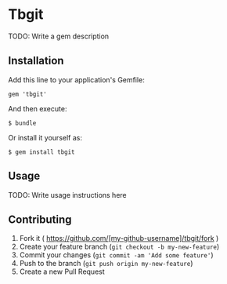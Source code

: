 # Tbgit

TODO: Write a gem description

## Installation

Add this line to your application's Gemfile:

    gem 'tbgit'

And then execute:

    $ bundle

Or install it yourself as:

    $ gem install tbgit

## Usage

TODO: Write usage instructions here

## Contributing

1. Fork it ( https://github.com/[my-github-username]/tbgit/fork )
2. Create your feature branch (`git checkout -b my-new-feature`)
3. Commit your changes (`git commit -am 'Add some feature'`)
4. Push to the branch (`git push origin my-new-feature`)
5. Create a new Pull Request
